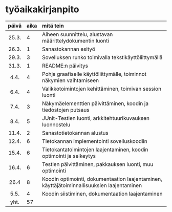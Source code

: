 # työaikakirjanpito

| päivä | aika | mitä tein |
| :----:|:-----| :-----|
| 25.3. | 4    | Aiheen suunnittelu, alustavan määrittelydokumentin luonti |
| 26.3. | 1    | Sanastokannan esityö |
| 29.3. | 3    | Sovelluksen runko toimivalla tekstikäyttöliittymällä |
| 31.3. | 1    | README:n päivitys |
| 4.4.  | 4    | Pohja graafiselle käyttöliittymälle, toiminnot näkymien vaihtamiseen |
| 6.4.  | 4    | Valikkotoimintojen kehittäminen, toimivan session luonti |
| 7.4.  | 3    | Näkymäelementtien päivittäminen, koodin ja tiedostojen putsaus |
| 8.4.  | 5    | JUnit-Testien luonti, arkkitehtuurikuvauksen luonnostelu |
| 11.4. | 2    | Sanastotietokannan alustus |
| 12.4. | 6    | Tietokannan implementointi sovelluskoodiin |
| 15.4. | 6    | Tietokantatoimintojen laajentaminen, koodin optimointi ja selkeytys |
| 16.4. | 6    | Testien päivittäminen, pakkauksen luonti, muu optimointi |
| 26.4  | 8    | Koodin optimointi, dokumentaation laajentaminen, käyttäjätoiminnallisuuksien laajentaminen |
| 5.5.  | 4    | Koodin siistiminen, dokumentaation laajentaminen |
| yht.  | 57   | | 

